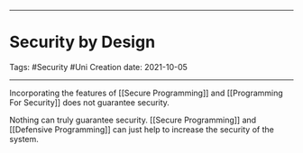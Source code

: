 -----------------------------------------------
# Security by Design
Tags:  #Security #Uni 
Creation date: 2021-10-05

-----------------------------------------------

Incorporating the features of [[Secure Programming]] and [[Programming For Security]] does not guarantee security. 

Nothing can truly guarantee security. [[Secure Programming]] and [[Defensive Programming]] can just help to increase the security of the system.


